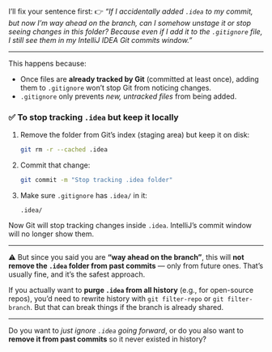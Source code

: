 I’ll fix your sentence first:
👉 *“If I accidentally added `.idea` to my commit, but now I’m way ahead on the branch, can I somehow unstage it or stop seeing changes in this folder? Because even if I add it to the `.gitignore` file, I still see them in my IntelliJ IDEA Git commits window.”*

---

This happens because:

* Once files are **already tracked by Git** (committed at least once), adding them to `.gitignore` won’t stop Git from noticing changes.
* `.gitignore` only prevents *new, untracked files* from being added.

### ✅ To stop tracking `.idea` but keep it locally

1. Remove the folder from Git’s index (staging area) but keep it on disk:

   ```bash
   git rm -r --cached .idea
   ```
2. Commit that change:

   ```bash
   git commit -m "Stop tracking .idea folder"
   ```
3. Make sure `.gitignore` has `.idea/` in it:

   ```
   .idea/
   ```

Now Git will stop tracking changes inside `.idea`. IntelliJ’s commit window will no longer show them.

---

⚠️ But since you said you are **“way ahead on the branch”**, this will **not remove the `.idea` folder from past commits** — only from future ones. That’s usually fine, and it’s the safest approach.

If you actually want to **purge `.idea` from all history** (e.g., for open-source repos), you’d need to rewrite history with `git filter-repo` or `git filter-branch`. But that can break things if the branch is already shared.

---

Do you want to *just ignore `.idea` going forward*, or do you also want to **remove it from past commits** so it never existed in history?
